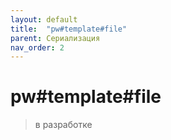 ```yaml
---
layout: default
title:  "pw#template#file"
parent: Сериализация
nav_order: 2
---
```


# pw#template#file

> в разработке